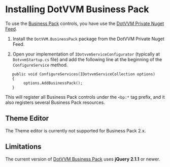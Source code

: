 # Installing DotVVM Business Pack

To use the [Business Pack](/landing/business-pack) controls, you have use the [DotVVM Private Nuget Feed](/docs/tutorials/commercial-dotvvm-private-nuget-feed/{branch}).

1. Install the `DotVVM.BusinessPack` package from the DotVVM Private Nuget Feed.

2. Open your implementation of `IDotvvmServiceConfigurator` (typically at `DotvvmStartup.cs` file) and add the following line at the beginning of the `ConfigureService` method.

```CSHARP
   public void ConfigureServices(IDotvvmServiceCollection options)
   {
        options.AddBusinessPack();
   }
``` 

This will register all Business Pack controls under the `<bp:*` tag prefix, and it also registers several Business Pack resources. 



## Theme Editor

The Theme editor is currently not supported for Business Pack 2.x.



## Limitations

The current version of [DotVVM Business Pack](/landing/business-pack) uses **jQuery 2.1.1** or newer. 
